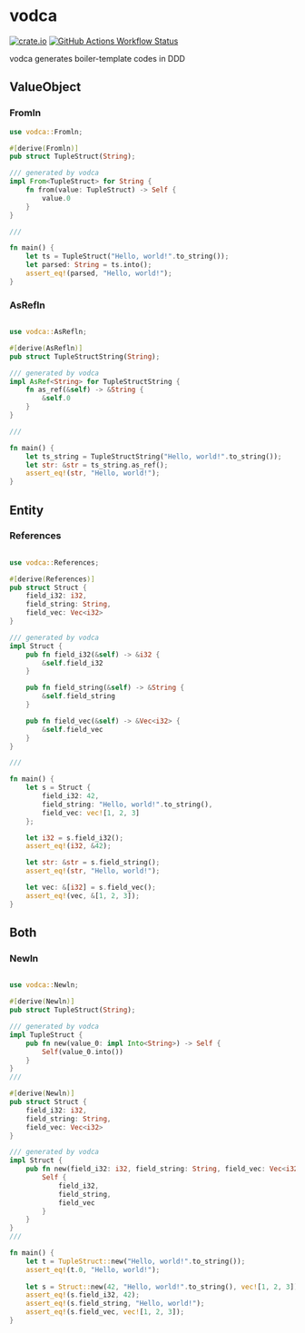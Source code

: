 # vodca

[<img alt="crate.io" src="https://img.shields.io/crates/v/vodca?label=crate.io&logo=rust&style=flat-square">](https://crates.io/crates/vodca)
[<img alt="GitHub Actions Workflow Status" src="https://img.shields.io/github/actions/workflow/status/turtton/vodca/check.yml?style=flat-square">](https://github.com/turtton/vodca/actions/workflows/check.yml)

vodca generates boiler-template codes in DDD

## ValueObject

### Fromln

```rust
use vodca::Fromln;

#[derive(Fromln)]
pub struct TupleStruct(String);

/// generated by vodca
impl From<TupleStruct> for String {
    fn from(value: TupleStruct) -> Self {
        value.0
    }
}

///

fn main() {
    let ts = TupleStruct("Hello, world!".to_string());
    let parsed: String = ts.into();
    assert_eq!(parsed, "Hello, world!");
}
```

### AsRefln

```rust

use vodca::AsRefln;

#[derive(AsRefln)]
pub struct TupleStructString(String);

/// generated by vodca
impl AsRef<String> for TupleStructString {
    fn as_ref(&self) -> &String {
        &self.0
    }
}

///

fn main() {
    let ts_string = TupleStructString("Hello, world!".to_string());
    let str: &str = ts_string.as_ref();
    assert_eq!(str, "Hello, world!");
}
```

## Entity

### References

```rust

use vodca::References;

#[derive(References)]
pub struct Struct {
    field_i32: i32,
    field_string: String,
    field_vec: Vec<i32>
}

/// generated by vodca
impl Struct {
    pub fn field_i32(&self) -> &i32 {
        &self.field_i32
    }

    pub fn field_string(&self) -> &String {
        &self.field_string
    }

    pub fn field_vec(&self) -> &Vec<i32> {
        &self.field_vec
    }
}

///

fn main() {
    let s = Struct {
        field_i32: 42,
        field_string: "Hello, world!".to_string(),
        field_vec: vec![1, 2, 3]
    };

    let i32 = s.field_i32();
    assert_eq!(i32, &42);

    let str: &str = s.field_string();
    assert_eq!(str, "Hello, world!");

    let vec: &[i32] = s.field_vec();
    assert_eq!(vec, &[1, 2, 3]);
}
```

## Both

### Newln

```rust

use vodca::Newln;

#[derive(Newln)]
pub struct TupleStruct(String);

/// generated by vodca
impl TupleStruct {
    pub fn new(value_0: impl Into<String>) -> Self {
        Self(value_0.into())
    }
}
///

#[derive(Newln)]
pub struct Struct {
    field_i32: i32,
    field_string: String,
    field_vec: Vec<i32>
}

/// generated by vodca
impl Struct {
    pub fn new(field_i32: i32, field_string: String, field_vec: Vec<i32>) -> Self {
        Self {
            field_i32,
            field_string,
            field_vec
        }
    }
}
///

fn main() {
    let t = TupleStruct::new("Hello, world!".to_string());
    assert_eq!(t.0, "Hello, world!");
    
    let s = Struct::new(42, "Hello, world!".to_string(), vec![1, 2, 3]);
    assert_eq!(s.field_i32, 42);
    assert_eq!(s.field_string, "Hello, world!");
    assert_eq!(s.field_vec, vec![1, 2, 3]);
}
```